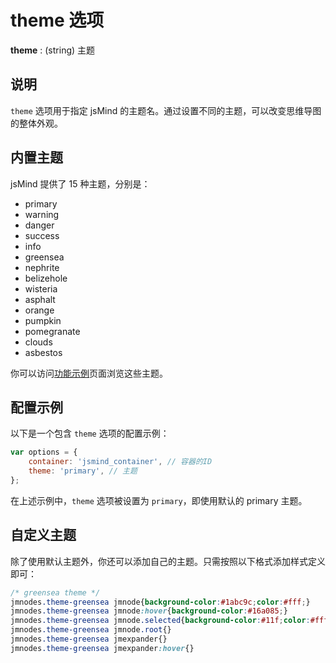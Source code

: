 # theme 选项

**theme** : (string) 主题

## 说明

`theme` 选项用于指定 jsMind 的主题名。通过设置不同的主题，可以改变思维导图的整体外观。

## 内置主题

jsMind 提供了 15 种主题，分别是：

- primary
- warning
- danger
- success
- info
- greensea
- nephrite
- belizehole
- wisteria
- asphalt
- orange
- pumpkin
- pomegranate
- clouds
- asbestos

你可以访问[功能示例](http://hizzgdev.github.io/jsmind/example/2_features.html)页面浏览这些主题。

## 配置示例

以下是一个包含 `theme` 选项的配置示例：

```javascript
var options = {
    container: 'jsmind_container', // 容器的ID
    theme: 'primary', // 主题
};
```

在上述示例中，`theme` 选项被设置为 `primary`，即使用默认的 primary 主题。

## 自定义主题

除了使用默认主题外，你还可以添加自己的主题。只需按照以下格式添加样式定义即可：

```css
/* greensea theme */                                                      /* greensea 即是主题名 */
jmnodes.theme-greensea jmnode{background-color:#1abc9c;color:#fff;}       /* 节点样式 */
jmnodes.theme-greensea jmnode:hover{background-color:#16a085;}            /* 鼠标悬停的节点样式 */
jmnodes.theme-greensea jmnode.selected{background-color:#11f;color:#fff;} /* 选中的节点样式 */
jmnodes.theme-greensea jmnode.root{}                                      /* 根节点样式 */
jmnodes.theme-greensea jmexpander{}                                       /* 展开/关闭节点的控制点样式 */
jmnodes.theme-greensea jmexpander:hover{}                                 /* 鼠标悬停展开/关闭节点的控制点样式 */
```
